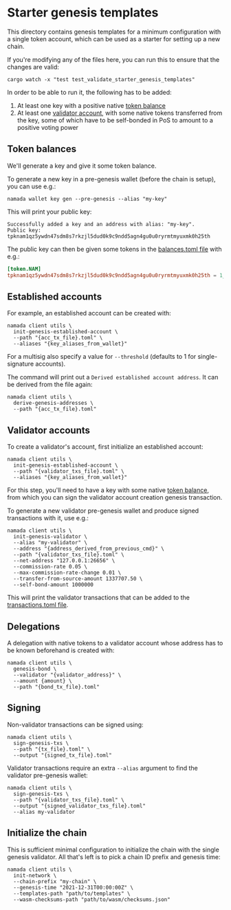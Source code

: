 # Starter genesis templates

This directory contains genesis templates for a minimum configuration with a single token account, which can be used as a starter for setting up a new chain.

If you're modifying any of the files here, you can run this to ensure that the changes are valid:

```shell
cargo watch -x "test test_validate_starter_genesis_templates"
```

In order to be able to run it, the following has to be added:

1. At least one key with a positive native [token balance](#token-balances)
2. At least one [validator account](#validator-accounts), with some native tokens transferred from the key, some of which have to be self-bonded in PoS to amount to a positive voting power

## Token balances

We'll generate a key and give it some token balance.

To generate a new key in a pre-genesis wallet (before the chain is setup), you can use e.g.:

```shell
namada wallet key gen --pre-genesis --alias "my-key"
```

This will print your public key:

```shell
Successfully added a key and an address with alias: "my-key".
Public key: tpknam1qz5ywdn47sdm8s7rkzjl5dud0k9c9ndd5agn4gu0u0ryrmtmyuxmk0h25th
```

The public key can then be given some tokens in the [balances.toml file](balances.toml) with e.g.:

```toml
[token.NAM]
tpknam1qz5ywdn47sdm8s7rkzjl5dud0k9c9ndd5agn4gu0u0ryrmtmyuxmk0h25th = 1_337_707.50
```

## Established accounts

For example, an established account can be created with:

```shell
namada client utils \
  init-genesis-established-account \
  --path "{acc_tx_file}.toml" \
  --aliases "{key_aliases_from_wallet}"
```

For a multisig also specify a value for `--threshold` (defaults to 1 for single-signature accounts).

The command will print out a `Derived established account address`. It can be derived from the file again:

```shell
namada client utils \
  derive-genesis-addresses \
  --path "{acc_tx_file}.toml"
```

## Validator accounts

To create a validator's account, first initialize an established account:

```shell
namada client utils \
  init-genesis-established-account \
  --path "{validator_txs_file}.toml" \
  --aliases "{key_aliases_from_wallet}"
```

For this step, you'll need to have a key with some native [token balance](#token-balances), from which you can sign the validator account creation genesis transaction.

To generate a new validator pre-genesis wallet and produce signed transactions with it, use e.g.:

```shell
namada client utils \
  init-genesis-validator \
  --alias "my-validator" \
  --address "{address_derived_from_previous_cmd}" \
  --path "{validator_txs_file}.toml" \
  --net-address "127.0.0.1:26656" \
  --commission-rate 0.05 \
  --max-commission-rate-change 0.01 \
  --transfer-from-source-amount 1337707.50 \
  --self-bond-amount 1000000
```

This will print the validator transactions that can be added to the [transactions.toml file](transactions.toml).

## Delegations

A delegation with native tokens to a validator account whose address has to be known beforehand is created with:

```shell
namada client utils \
  genesis-bond \
  --validator "{validator_address}" \
  --amount {amount} \
  --path "{bond_tx_file}.toml"
```

## Signing

Non-validator transactions can be signed using:

```shell
namada client utils \
  sign-genesis-txs \
  --path "{tx_file}.toml" \
  --output "{signed_tx_file}.toml"
```

Validator transactions require an extra `--alias` argument to find the validator pre-genesis wallet:

```shell
namada client utils \
  sign-genesis-txs \
  --path "{validator_txs_file}.toml" \
  --output "{signed_validator_txs_file}.toml"
  --alias my-validator
```

## Initialize the chain

This is sufficient minimal configuration to initialize the chain with the single genesis validator. All that's left is to pick a chain ID prefix and genesis time:

```shell
namada client utils \
  init-network \
  --chain-prefix "my-chain" \
  --genesis-time "2021-12-31T00:00:00Z" \
  --templates-path "path/to/templates" \
  --wasm-checksums-path "path/to/wasm/checksums.json"
```
